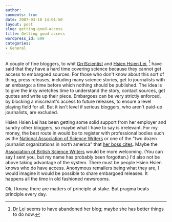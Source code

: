 ```yaml
---
author:
comments: true
date: 2007-03-18 14:01:50
layout: post
slug: getting-good-access
title: Getting good access
wordpress_id: 699
categories:
- General
---
```


A couple of fine bloggers, to whit [GrrlScientist](http://scienceblogs.com/grrlscientist/2007/03/tangled_bank_75.php) and [Hsien Hsien Lei](http://www.geneticsandhealth.com/2007/03/07/genetics-blogging-is-illegitimate/), [^fn1] have said that they have a hard time covering science because they cannot get access to embargoed sources. For those who don't know about this sort of thing, press releases, including many science stories, get to journalists with an embargo: a time before which nothing should be published. The idea is to give the inky wretches time to understand the story, contact sources, get quotes and write up their piece. Embargoes can be very strictly enforced, by blocking a miscreant's access to future releases, to ensure a level playing field for all. But it isn't level if serious bloggers, who aren't paid-up journalists, are excluded.

Hsien Hsien Lei has been getting some solid support from her employer and sundry other bloggers, so maybe what I have to say is irrelevant. For my money, the best route in would be to register with professional bodies such as the [National Association of Science Writers](http://www.nasw.org/) or one of the "two dozen journalist organizations in north america" that [her boss cites](http://www.geneticsandhealth.com/2007/03/14/b5media-ceo-and-white-knight-jeremy-wright-rides-to-genetics-and-healths-rescue/). Maybe the [Association of British Science Writers](http://www.absw.org.uk/) would be more welcoming. (You can say I sent you, but my name has probably been forgotten.) I'd also not be above taking advantage of the system. There must be people Hsien Hsien knows who do have access. Anonymous remailers being what they are, I would imagine it would be possible to share embargoed releases. It happens all the time in old fashioned newsrooms.

Ok, I know, there are matters of principle at stake. But pragma beats principle every day.

[^fn1]: [Dr Lei](http://hsienlei.com/) seems to have abandoned her blog; maybe she has better things to do now. 
